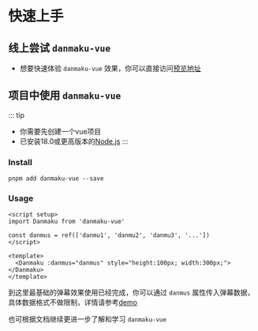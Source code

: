 # 快速上手

## 线上尝试 `danmaku-vue`

- 想要快速体验 `danmaku-vue` 效果，你可以直接访问[预览地址](https://dshuais.github.io/danmaku-vue/)

## 项目中使用 `danmaku-vue`

::: tip
- 你需要先创建一个vue项目
- 已安装18.0或更高版本的[Node.js](https://nodejs.org)
:::

### Install

```
pnpm add danmaku-vue --save
```

### Usage

```vue
<script setup>
import Danmaku from 'danmaku-vue'

const danmus = ref(['danmu1', 'danmu2', 'danmu3', '...'])
</script>

<template>
  <Danmaku :danmus="danmus" style="height:100px; width:300px;"></Danmaku>
</template>
```

到这里最基础的弹幕效果使用已经完成，你可以通过 `danmus` 属性传入弹幕数据，具体数据格式不做限制，详情请参考[demo](https://github.com/dshuais/danmaku-vue/blob/main/src/App.vue)

也可根据文档继续更进一步了解和学习 `danmaku-vue`

